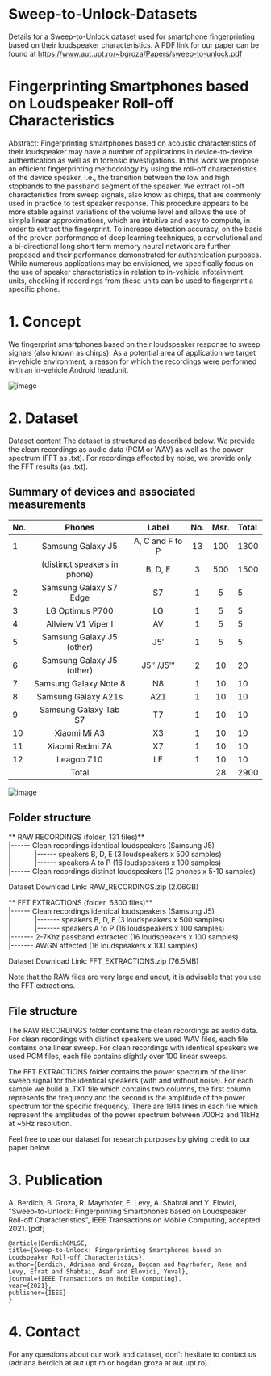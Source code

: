 # Sweep-to-Unlock-Datasets
Details for a Sweep-to-Unlock dataset used for smartphone fingerprinting based on their loudspeaker characteristics. 
A PDF link for our paper can be found at https://www.aut.upt.ro/~bgroza/Papers/sweep-to-unlock.pdf

# Fingerprinting Smartphones based on Loudspeaker Roll-off Characteristics

Abstract: Fingerprinting smartphones based on acoustic characteristics of their loudspeaker may have a number of applications in device-to-device authentication as well as in forensic investigations. In this work we propose an efficient fingerprinting methodology by using the roll-off characteristics of the device speaker, i.e., the transition between the low and high stopbands to the passband segment of the speaker. We extract roll-off characteristics from sweep signals, also know as chirps, that are commonly used in practice to test speaker response. This procedure appears to be more stable against variations of the volume level and allows the use of simple linear approximations, which are intuitive and easy to compute, in order to extract the fingerprint. To increase detection accuracy, on the basis of the proven performance of deep learning techniques, a convolutional and a bi-directional long short term memory neural network are further proposed and their performance demonstrated for authentication purposes. While numerous applications may be envisioned, we specifically focus on the use of speaker characteristics in relation to in-vehicle infotainment units, checking if recordings from these units can be used to fingerprint a specific phone.

# 1. Concept
We fingerprint smartphones based on their loudspeaker response to sweep signals (also known as chirps). As a potential area of application we target in-vehicle environment, a reason for which the recordings were performed with an in-vehicle Android headunit.

![image](https://user-images.githubusercontent.com/22617786/156363415-3412c8af-26f6-4a32-9590-406661994996.png)


# 2. Dataset
Dataset content The dataset is structured as described below. We provide the clean recordings as audio data (PCM or WAV) as well as the power spectrum (FFT as .txt). For recordings affected by noise, we provide only the FFT results (as .txt).

## Summary of devices and associated measurements ##

 

 No. | Phones | Label  | No. | Msr.   | Total   
---- | :------: | :------: | :-------: | :--------: | :------
1 |	Samsung Galaxy J5	| A, C and F to P |	13	| 100	| 1300
&nbsp; 	|(distinct speakers in phone)|	B, D, E	|3|	500	|1500
2 |	Samsung Galaxy S7 Edge|	S7	|1	|5	|5
3 |	LG Optimus P700	|LG|	1	|5|	5
4 |	Allview V1 Viper I	|AV	|1|	5|	5
5 |	Samsung Galaxy J5 (other)	|J5′|	1	|5|	5
6 |	Samsung Galaxy J5 (other)	|J5′′ /J5′′′|	2	|10	|20
7 |	Samsung Galaxy Note 8|	N8|	1	|10|	10
8 |	Samsung Galaxy A21s	|A21|	1	|10|	10
9 |	Samsung Galaxy Tab S7|	T7|	1|	10|	10
10 |	Xiaomi Mi A3	| X3|	1|	10|	10
11 |	Xiaomi Redmi 7A|	X7|	1|	10 | 10
12 |	Leagoo Z10	| LE|	1	|10|	10
 &nbsp;|	Total	| 	|&nbsp;|28|	 	2900|



![image](https://user-images.githubusercontent.com/22617786/156363539-dff69c4d-02cb-4398-be5a-cf29a6928d6d.png)

## Folder structure ##

** RAW RECORDINGS (folder, 131 files)** \
|------ Clean recordings identical loudspeakers (Samsung J5) \
| &nbsp;&nbsp;&nbsp;&nbsp;&nbsp;&nbsp;&nbsp;&nbsp;&nbsp;&nbsp;       |------ speakers B, D, E (3 loudspeakers x 500 samples) \
| &nbsp;&nbsp;&nbsp;&nbsp;&nbsp;&nbsp;&nbsp;&nbsp;&nbsp;&nbsp;       |------ speakers A to P (16 loudspeakers x 100 samples) \
|------ Clean recordings distinct loudspeakers (12 phones x 5-10 samples) 

Dataset Download Link: RAW_RECORDINGS.zip (2.06GB) 

** FFT EXTRACTIONS (folder, 6300 files)** \
|------ Clean recordings identical loudspeakers (Samsung J5) \
| &nbsp;&nbsp;&nbsp;&nbsp;&nbsp;&nbsp;&nbsp;&nbsp;&nbsp;&nbsp;       |------- speakers B, D, E (3 loudspeakers x 500 samples) \
| &nbsp;&nbsp;&nbsp;&nbsp;&nbsp;&nbsp;&nbsp;&nbsp;&nbsp;&nbsp;      |------- speakers A to P (16 loudspeakers x 100 samples) \
|------- 2-7Khz passband extracted (16 loudspeakers x 100 samples) \
|------- AWGN affected (16 loudspeakers x 100 samples) 

Dataset Download Link: FFT_EXTRACTIONS.zip (76.5MB)

Note that the RAW files are very large and uncut, it is advisable that you use the FFT extractions.

## File structure ##

The RAW RECORDINGS folder contains the clean recordings as audio data. For clean recordings with distinct speakers we used WAV files, each file contains one linear sweep. For clean recordings with identical speakers we used PCM files, each file contains slightly over 100 linear sweeps.

The FFT EXTRACTIONS folder contains the power spectrum of the liner sweep signal for the identical speakers (with and without noise). For each sample we build a .TXT file which contains two columns, the first column represents the frequency and the second is the amplitude of the power spectrum for the specific frequency. There are 1914 lines in each file which represent the amplitudes of the power spectrum between 700Hz and 11kHz at ~5Hz resolution.


Feel free to use our dataset for research purposes by giving credit to our paper below.
# 3. Publication
A. Berdich, B. Groza, R. Mayrhofer, E. Levy, A. Shabtai and Y. Elovici, "Sweep-to-Unlock: Fingerprinting Smartphones based on Loudspeaker Roll-off Characteristics", IEEE Transactions on Mobile Computing, accepted 2021. [pdf]

```
@article{BerdichGMLSE,
title={Sweep-to-Unlock: Fingerprinting Smartphones based on Loudspeaker Roll-off Characteristics},
author={Berdich, Adriana and Groza, Bogdan and Mayrhofer, Rene and Levy, Efrat and Shabtai, Asaf and Elovici, Yuval},
journal={IEEE Transactions on Mobile Computing},
year={2021},
publisher={IEEE}
}
```

# 4. Contact
For any questions about our work and dataset, don't hesitate to contact us (adriana.berdich at aut.upt.ro or bogdan.groza at aut.upt.ro).

